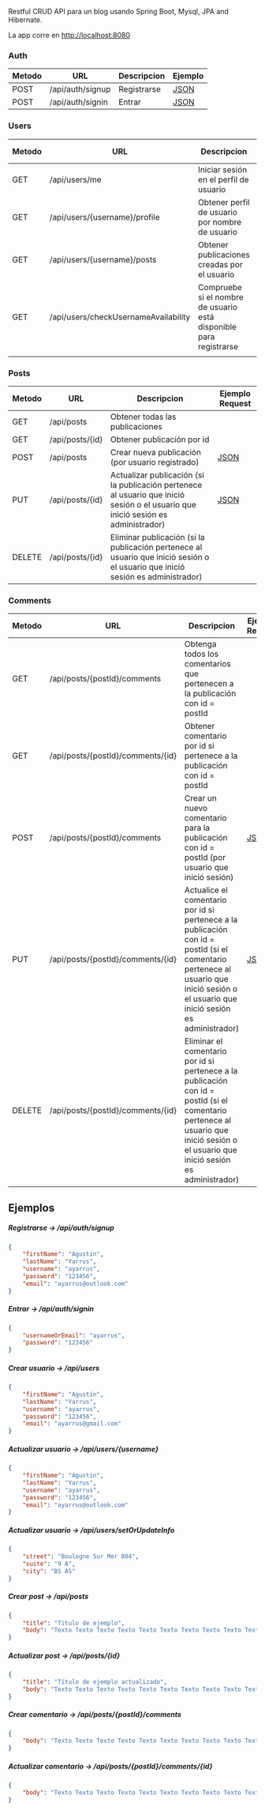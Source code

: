 Restful CRUD API para un blog usando Spring Boot, Mysql, JPA and Hibernate.

La app corre en <http://localhost:8080>


### Auth

| Metodo | URL | Descripcion | Ejemplo | 
| ------ | --- | ---------- | --------------------------- |
| POST   | /api/auth/signup | Registrarse | [JSON](#signup) |
| POST   | /api/auth/signin | Entrar | [JSON](#signin) |

### Users

| Metodo | URL | Descripcion | Ejemplo Request |
| ------ | --- | ----------- | ------------------------- |
| GET    | /api/users/me | Iniciar sesión en el perfil de usuario | |
| GET    | /api/users/{username}/profile | Obtener perfil de usuario por nombre de usuario | |
| GET    | /api/users/{username}/posts | Obtener publicaciones creadas por el usuario | |
| GET    | /api/users/checkUsernameAvailability | Compruebe si el nombre de usuario está disponible para registrarse 
 | |

### Posts

| Metodo | URL | Descripcion | Ejemplo Request |
| ------ | --- | ----------- | ------------------------- |
| GET    | /api/posts | Obtener todas las publicaciones  | |
| GET    | /api/posts/{id} | Obtener publicación por id  | |
| POST   | /api/posts | Crear nueva publicación (por usuario registrado)  | [JSON](#postcreate) |
| PUT    | /api/posts/{id} | Actualizar publicación (si la publicación pertenece al usuario que inició sesión o el usuario que inició sesión es administrador)  | [JSON](#postupdate) |
| DELETE | /api/posts/{id} | Eliminar publicación (si la publicación pertenece al usuario que inició sesión o el usuario que inició sesión es administrador)  | |

### Comments

| Metodo | URL | Descripcion | Ejemplo Request |
| ------ | --- | ----------- | ------------------------- |
| GET    | /api/posts/{postId}/comments | Obtenga todos los comentarios que pertenecen a la publicación con id = postId  | |
| GET    | /api/posts/{postId}/comments/{id} | Obtener comentario por id si pertenece a la publicación con id = postId  | |
| POST   | /api/posts/{postId}/comments |Crear un nuevo comentario para la publicación con id = postId (por usuario que inició sesión)  | [JSON](#commentcreate) |
| PUT    | /api/posts/{postId}/comments/{id} | Actualice el comentario por id si pertenece a la publicación con id = postId (si el comentario pertenece al usuario que inició sesión o el usuario que inició sesión es administrador)  | [JSON](#commentupdate) |
| DELETE | /api/posts/{postId}/comments/{id} | Eliminar el comentario por id si pertenece a la publicación con id = postId (si el comentario pertenece al usuario que inició sesión o el usuario que inició sesión es administrador)  | |


## Ejemplos
##### <a id="signup">Registrarse -> /api/auth/signup</a>
```json
{
	"firstName": "Agustin",
	"lastName": "Yarrus",
	"username": "ayarrus",
	"password": "123456",
	"email": "ayarrus@outlook.com"
}
```

##### <a id="signin">Entrar -> /api/auth/signin</a>
```json
{
	"usernameOrEmail": "ayarrus",
	"password": "123456"
}
```

##### <a id="usercreate">Crear usuario -> /api/users</a>
```json
{
	"firstName": "Agustin",
	"lastName": "Yarrus",
	"username": "ayarrus",
	"password": "123456",
	"email": "ayarrus@gmail.com"
}
```

##### <a id="userupdate">Actualizar usuario -> /api/users/{username}</a>
```json
{
	"firstName": "Agustin",
	"lastName": "Yarrus",
	"username": "ayarrus",
	"password": "123456",
	"email": "ayarrus@outlook.com"
}
```

##### <a id="userinfoupdate">Actualizar usuario -> /api/users/setOrUpdateInfo</a>
```json
{
	"street": "Boulogne Sur Mer 804",
	"suite": "9 A",
	"city": "BS AS"
}
```

##### <a id="postcreate">Crear post -> /api/posts</a>
```json
{
	"title": "Titulo de ejemplo",
	"body": "Texto Texto Texto Texto Texto Texto Texto Texto Texto Texto Texto"
}
```

##### <a id="postupdate">Actualizar post -> /api/posts/{id}</a>
```json
{
	"title": "Titulo de ejemplo actualizado",
	"body": "Texto Texto Texto Texto Texto Texto Texto Texto Texto Texto Texto"
}
```

##### <a id="commentcreate">Crear comentario -> /api/posts/{postId}/comments</a>
```json
{
	"body": "Texto Texto Texto Texto Texto Texto Texto Texto Texto Texto Texto Texto Texto Texto Texto Texto Texto Texto Texto Texto Texto Texto"
}
```


##### <a id="commentupdate">Actualizar comentario -> /api/posts/{postId}/comments/{id}</a>
```json
{
	"body": "Texto Texto Texto Texto Texto Texto Texto Texto Texto Texto Texto Texto Texto Texto Texto Texto Texto Texto Texto Texto Texto Texto"
}
```
